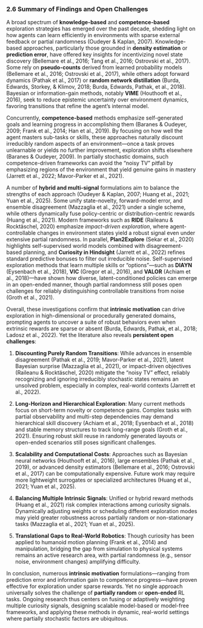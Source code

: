 ### 2.6 Summary of Findings and Open Challenges

A broad spectrum of **knowledge-based** and **competence-based** exploration strategies has emerged over the past decade, shedding light on how agents can learn efficiently in environments with sparse external feedback or partial randomness (Oudeyer & Kaplan, 2007). Knowledge-based approaches, particularly those grounded in **density estimation** or **prediction error**, have offered key insights for incentivizing novel state discovery (Bellemare et al., 2016; Tang et al., 2016; Ostrovski et al., 2017). Some rely on **pseudo-counts** derived from learned probability models (Bellemare et al., 2016; Ostrovski et al., 2017), while others adopt forward dynamics (Pathak et al., 2017) or **random network distillation** (Burda, Edwards, Storkey, & Klimov, 2018; Burda, Edwards, Pathak, et al., 2018). Bayesian or information-gain methods, notably **VIME** (Houthooft et al., 2016), seek to reduce epistemic uncertainty over environment dynamics, favoring transitions that refine the agent’s internal model.

Concurrently, **competence-based** methods emphasize self-generated goals and learning progress in accomplishing them (Baranes & Oudeyer, 2009; Frank et al., 2014; Han et al., 2019). By focusing on how well the agent masters sub-tasks or skills, these approaches naturally discount irreducibly random aspects of an environment—once a task proves unlearnable or yields no further improvement, exploration shifts elsewhere (Baranes & Oudeyer, 2009). In partially stochastic domains, such competence-driven frameworks can avoid the “noisy TV” pitfall by emphasizing regions of the environment that yield genuine gains in mastery (Jarrett et al., 2022; Mavor-Parker et al., 2021).

A number of **hybrid and multi-signal** formulations aim to balance the strengths of each approach (Oudeyer & Kaplan, 2007; Huang et al., 2021; Yuan et al., 2025). Some unify state-novelty, forward-model error, and ensemble disagreement (Mazzaglia et al., 2021) under a single scheme, while others dynamically fuse policy-centric or distribution-centric rewards (Huang et al., 2021). Modern frameworks such as **RIDE** (Raileanu & Rocktäschel, 2020) emphasize *impact-driven exploration*, where agent-controllable changes in environment states yield a robust signal even under extensive partial randomness. In parallel, **Plan2Explore** (Sekar et al., 2020) highlights self-supervised world models combined with disagreement-based planning, and **Curiosity in Hindsight** (Jarrett et al., 2022) refines standard predictive bonuses to filter out irreducible noise. Self-supervised exploration methods that learn multiple skills or “options”—such as **DIAYN** (Eysenbach et al., 2018), **VIC** (Gregor et al., 2016), and **VALOR** (Achiam et al., 2018)—have shown how diverse, latent-conditioned policies can emerge in an open-ended manner, though partial randomness still poses open challenges for reliably distinguishing controllable transitions from noise (Groth et al., 2021).

Overall, these investigations confirm that **intrinsic motivation** can drive exploration in high-dimensional or procedurally generated domains, prompting agents to uncover a suite of robust behaviors even when extrinsic rewards are sparse or absent (Burda, Edwards, Pathak, et al., 2018; Ladosz et al., 2022). Yet the literature also reveals **persistent open challenges**:

1. **Discounting Purely Random Transitions**: While advances in ensemble disagreement (Pathak et al., 2019; Mavor-Parker et al., 2021), latent Bayesian surprise (Mazzaglia et al., 2021), or impact-driven objectives (Raileanu & Rocktäschel, 2020) mitigate the “noisy TV” effect, reliably recognizing and ignoring irreducibly stochastic states remains an unsolved problem, especially in complex, real-world contexts (Jarrett et al., 2022).

2. **Long-Horizon and Hierarchical Exploration**: Many current methods focus on short-term novelty or competence gains. Complex tasks with partial observability and multi-step dependencies may demand hierarchical skill discovery (Achiam et al., 2018; Eysenbach et al., 2018) and stable memory structures to track long-range goals (Groth et al., 2021). Ensuring robust skill reuse in randomly generated layouts or open-ended scenarios still poses significant challenges.

3. **Scalability and Computational Costs**: Approaches such as Bayesian neural networks (Houthooft et al., 2016), large ensembles (Pathak et al., 2019), or advanced density estimators (Bellemare et al., 2016; Ostrovski et al., 2017) can be computationally expensive. Future work may require more lightweight surrogates or specialized architectures (Huang et al., 2021; Yuan et al., 2025).

4. **Balancing Multiple Intrinsic Signals**: Unified or hybrid reward methods (Huang et al., 2021) risk complex interactions among curiosity signals. Dynamically adjusting weights or scheduling different exploration modes may yield greater robustness across partially random or non-stationary tasks (Mazzaglia et al., 2021; Yuan et al., 2025).

5. **Translational Gaps to Real-World Robotics**: Though curiosity has been applied to humanoid motion planning (Frank et al., 2014) and manipulation, bridging the gap from simulation to physical systems remains an active research area, with partial randomness (e.g., sensor noise, environment changes) amplifying difficulty.

In conclusion, numerous **intrinsic motivation** formulations—ranging from prediction error and information gain to competence progress—have proven effective for exploration under sparse rewards. Yet no single approach universally solves the challenge of **partially random** or **open-ended** RL tasks. Ongoing research thus centers on fusing or adaptively weighting multiple curiosity signals, designing scalable model-based or model-free frameworks, and applying these methods in dynamic, real-world settings where partially stochastic factors are ubiquitous. 
